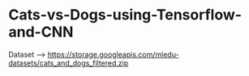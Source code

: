 # Cats-vs-Dogs-using-Tensorflow-and-CNN

Dataset --> https://storage.googleapis.com/mledu-datasets/cats_and_dogs_filtered.zip
